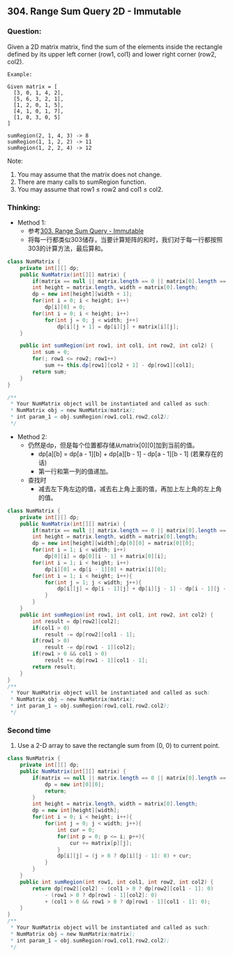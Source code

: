 ## 304. Range Sum Query 2D - Immutable

### Question:
Given a 2D matrix matrix, find the sum of the elements inside the rectangle defined by its upper left corner (row1, col1) and lower right corner (row2, col2).

```
Example:

Given matrix = [
  [3, 0, 1, 4, 2],
  [5, 6, 3, 2, 1],
  [1, 2, 0, 1, 5],
  [4, 1, 0, 1, 7],
  [1, 0, 3, 0, 5]
]

sumRegion(2, 1, 4, 3) -> 8
sumRegion(1, 1, 2, 2) -> 11
sumRegion(1, 2, 2, 4) -> 12
```

Note:
1. You may assume that the matrix does not change.
2. There are many calls to sumRegion function.
3. You may assume that row1 ≤ row2 and col1 ≤ col2.



### Thinking:
* Method 1:
	* 参考[303. Range Sum Query - Immutable](https://github.com/Seanforfun/Algorithm/blob/master/leetcode/303.%20Range%20Sum%20Query%20-%20Immutable.md)
	* 将每一行都类似303储存，当要计算矩阵的和时，我们对于每一行都按照303的计算方法，最后算和。

```Java
class NumMatrix {
    private int[][] dp;
    public NumMatrix(int[][] matrix) {
        if(matrix == null || matrix.length == 0 || matrix[0].length == 0) return;
        int height = matrix.length, width = matrix[0].length;
        dp = new int[height][width + 1];
        for(int i = 0; i < height; i++)
            dp[i][0] = 0;
        for(int i = 0; i < height; i++)
            for(int j = 0; j < width; j++)
                dp[i][j + 1] = dp[i][j] + matrix[i][j];
    }

    public int sumRegion(int row1, int col1, int row2, int col2) {
        int sum = 0;
        for(; row1 <= row2; row1++)
            sum += this.dp[row1][col2 + 1] - dp[row1][col1];
        return sum;
    }
}

/**
 * Your NumMatrix object will be instantiated and called as such:
 * NumMatrix obj = new NumMatrix(matrix);
 * int param_1 = obj.sumRegion(row1,col1,row2,col2);
 */
```

* Method 2:
	* 仍然是dp，但是每个位置都存储从matrix[0][0]加到当前的值。
		* dp[a][b] = dp[a - 1][b] + dp[a][b - 1] - dp[a - 1][b - 1] (若果存在的话)
		* 第一行和第一列的值递加。
	* 查找时
		* 减去左下角左边的值，减去右上角上面的值，再加上左上角的左上角的值。

```Java
class NumMatrix {
    private int[][] dp;
    public NumMatrix(int[][] matrix) {
        if(matrix == null || matrix.length == 0 || matrix[0].length == 0) return;
        int height = matrix.length, width = matrix[0].length;
        dp = new int[height][width];dp[0][0] = matrix[0][0];
        for(int i = 1; i < width; i++)
            dp[0][i] = dp[0][i - 1] + matrix[0][i];
        for(int i = 1; i < height; i++)
            dp[i][0] = dp[i - 1][0] + matrix[i][0];
        for(int i = 1; i < height; i++){
            for(int j = 1; j < width; j++){
                dp[i][j] = dp[i - 1][j] + dp[i][j - 1] - dp[i - 1][j - 1] + matrix[i][j];
            }
        }
    }
    public int sumRegion(int row1, int col1, int row2, int col2) {
        int result = dp[row2][col2];
        if(col1 > 0)
            result -= dp[row2][col1 - 1];
        if(row1 > 0)
            result -= dp[row1 - 1][col2];
        if(row1 > 0 && col1 > 0)
            result += dp[row1 - 1][col1 - 1];
        return result;
    }
}
/**
 * Your NumMatrix object will be instantiated and called as such:
 * NumMatrix obj = new NumMatrix(matrix);
 * int param_1 = obj.sumRegion(row1,col1,row2,col2);
 */
```

### Second time
1. Use a 2-D array to save the rectangle sum from (0, 0) to current point.
```Java
class NumMatrix {
    private int[][] dp;
    public NumMatrix(int[][] matrix) {
        if(matrix == null || matrix.length == 0 || matrix[0].length == 0){
            dp = new int[0][0];
            return;
        }
        int height = matrix.length, width = matrix[0].length;
        dp = new int[height][width];
        for(int i = 0; i < height; i++){
            for(int j = 0; j < width; j++){
                int cur = 0;
                for(int p = 0; p <= i; p++){
                    cur += matrix[p][j];
                }
                dp[i][j] = (j > 0 ? dp[i][j - 1]: 0) + cur;
            }
        }
    }    
    public int sumRegion(int row1, int col1, int row2, int col2) {
        return dp[row2][col2] - (col1 > 0 ? dp[row2][col1 - 1]: 0)
            - (row1 > 0 ? dp[row1 - 1][col2]: 0)
            + (col1 > 0 && row1 > 0 ? dp[row1 - 1][col1 - 1]: 0);
    }
}
/**
 * Your NumMatrix object will be instantiated and called as such:
 * NumMatrix obj = new NumMatrix(matrix);
 * int param_1 = obj.sumRegion(row1,col1,row2,col2);
 */
```